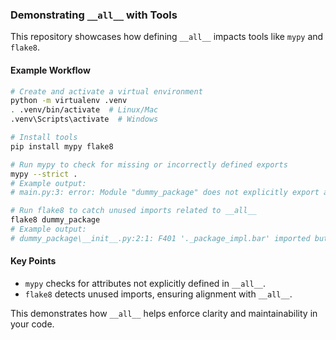 ### Demonstrating `__all__` with Tools

This repository showcases how defining `__all__` impacts tools like `mypy` and `flake8`.

#### Example Workflow

```bash
# Create and activate a virtual environment
python -m virtualenv .venv
. .venv/bin/activate  # Linux/Mac
.venv\Scripts\activate  # Windows

# Install tools
pip install mypy flake8

# Run mypy to check for missing or incorrectly defined exports
mypy --strict .
# Example output:
# main.py:3: error: Module "dummy_package" does not explicitly export attribute "bar"  [attr-defined]

# Run flake8 to catch unused imports related to __all__
flake8 dummy_package
# Example output:
# dummy_package\__init__.py:2:1: F401 '._package_impl.bar' imported but unused
```

#### Key Points
- `mypy` checks for attributes not explicitly defined in `__all__`.
- `flake8` detects unused imports, ensuring alignment with `__all__`. 

This demonstrates how `__all__` helps enforce clarity and maintainability in your code.
